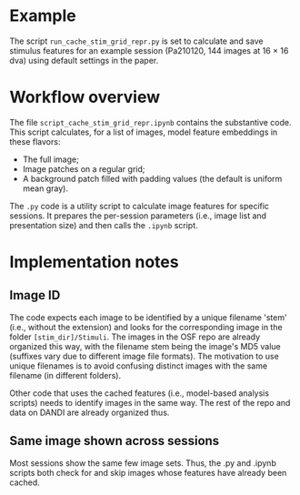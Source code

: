 # Example
The script `run_cache_stim_grid_repr.py` is set to calculate and save stimulus features for an example session (Pa210120, 144 images at 16 × 16 dva) using default settings in the paper.

# Workflow overview
The file `script_cache_stim_grid_repr.ipynb` contains the substantive code. This script calculates, for a list of images, model feature embeddings in these flavors:
- The full image;
- Image patches on a regular grid;
- A background patch filled with padding values (the default is uniform mean gray).

The `.py` code is a utility script to calculate image features for specific sessions. It prepares the per-session parameters (i.e., image list and presentation size) and then calls the `.ipynb` script.

# Implementation notes
## Image ID
The code expects each image to be identified by a unique filename 'stem' (i.e., without the extension) and looks for the corresponding image in the folder `[stim_dir]/Stimuli`. The images in the OSF repo are already organized this way, with the filename stem being the image's MD5 value (suffixes vary due to different image file formats). The motivation to use unique filenames is to avoid confusing distinct images with the same filename (in different folders).

Other code that uses the cached features (i.e., model-based analysis scripts) needs to identify images in the same way. The rest of the repo and data on DANDI are already organized thus.

## Same image shown across sessions
Most sessions show the same few image sets. Thus, the .py and .ipynb scripts both check for and skip images whose features have already been cached.
